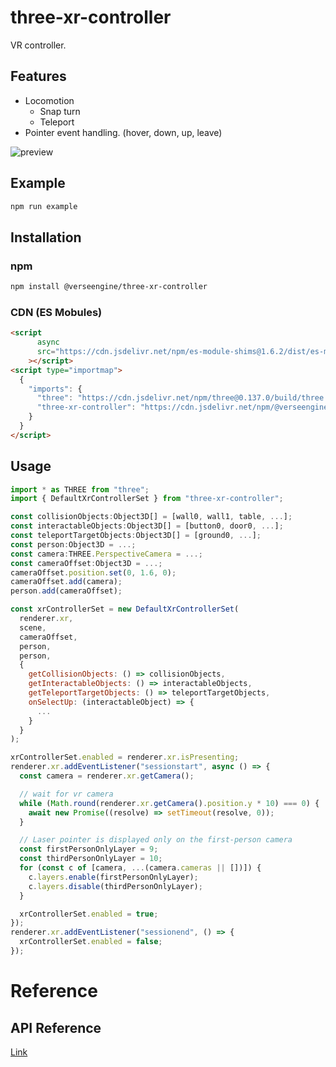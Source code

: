# three-xr-controller
 
VR controller.

## Features
* Locomotion
  * Snap turn
  * Teleport
* Pointer event handling. (hover, down, up, leave)

 ![preview](https://user-images.githubusercontent.com/20784450/213610773-9b7e0eee-9eb3-4157-90d7-69923aeb2ea9.gif)


## Example
```bash
npm run example
```

## Installation
### npm
```bash
npm install @verseengine/three-xr-controller
```

### CDN (ES Mobules)
```html
<script
      async
      src="https://cdn.jsdelivr.net/npm/es-module-shims@1.6.2/dist/es-module-shims.min.js"
    ></script>
<script type="importmap">
  {
    "imports": {
      "three": "https://cdn.jsdelivr.net/npm/three@0.137.0/build/three.module.js",
      "three-xr-controller": "https://cdn.jsdelivr.net/npm/@verseengine/three-xr-controller@1.0.1/dist/esm/index.js"
    }
  }
</script>
```

## Usage
```javascript
import * as THREE from "three";
import { DefaultXrControllerSet } from "three-xr-controller";

const collisionObjects:Object3D[] = [wall0, wall1, table, ...];
const interactableObjects:Object3D[] = [button0, door0, ...]; 
const teleportTargetObjects:Object3D[] = [ground0, ...]; 
const person:Object3D = ...;
const camera:THREE.PerspectiveCamera = ...;
const cameraOffset:Object3D = ...;
cameraOffset.position.set(0, 1.6, 0);
cameraOffset.add(camera);
person.add(cameraOffset);

const xrControllerSet = new DefaultXrControllerSet(
  renderer.xr,
  scene,
  cameraOffset,
  person,
  person,
  {
    getCollisionObjects: () => collisionObjects,
    getInteractableObjects: () => interactableObjects,
    getTeleportTargetObjects: () => teleportTargetObjects,
    onSelectUp: (interactableObject) => {
      ...
    }
  }
);

xrControllerSet.enabled = renderer.xr.isPresenting;
renderer.xr.addEventListener("sessionstart", async () => {
  const camera = renderer.xr.getCamera();

  // wait for vr camera
  while (Math.round(renderer.xr.getCamera().position.y * 10) === 0) {
    await new Promise((resolve) => setTimeout(resolve, 0));
  }

  // Laser pointer is displayed only on the first-person camera
  const firstPersonOnlyLayer = 9;
  const thirdPersonOnlyLayer = 10;
  for (const c of [camera, ...(camera.cameras || [])]) {
    c.layers.enable(firstPersonOnlyLayer);
    c.layers.disable(thirdPersonOnlyLayer);
  }

  xrControllerSet.enabled = true;
});
renderer.xr.addEventListener("sessionend", () => {
  xrControllerSet.enabled = false;
});
```

# Reference

## API Reference
[Link](docs/three-xr-controller.md)
